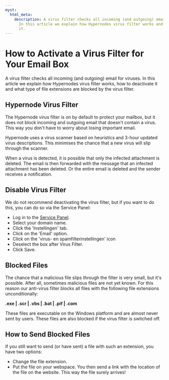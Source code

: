 ```yaml
---
myst:
  html_meta:
    description: A virus filter checks all incoming (and outgoing) email for viruses.
      In this article we explain how Hypernodes virus filter works and how to deactive
      it.
---
```


<!-- source: https://support.hypernode.com/en/best-practices/email/how-to-activate-a-virus-filter-for-your-email-box/ -->

# How to Activate a Virus Filter for Your Email Box

A virus filter checks all incoming (and outgoing) email for viruses. In this article we explain how Hypernodes virus filter works, how to deactivate it and what type of file extensions are blocked by the virus filter.

## Hypernode Virus Filter

The Hypernode virus filter is on by default to protect your mailbox, but it does not block incoming and outgoing email that doesn't contain a virus. This way you don't have to worry about losing important email.

Hypernode uses a virus scanner based on heuristics and 3-hour updated virus descriptions. This minimises the chance that a new virus will slip through the scanner.

When a virus is detected, it is possible that only the infected attachment is deleted. The email is then forwarded with the message that an infected attachment has been deleted. Or the entire email is deleted and the sender receives a notification.

## Disable Virus Filter

We do not recommend deactivating the virus filter, but if you want to do this, you can do so via the Service Panel:

- Log in to the [Service Panel](https://service.byte.nl/protected/overzicht/).
- Select your domain name.
- Click the 'Instellingen' tab.
- Click on the 'Email' option.
- Click on the 'virus- en spamfilterinstellingen' icon
- Deselect the box after Virus Filter.
- Click Save.

## Blocked Files

The chance that a malicious file slips through the filter is very small, but it's possible. After all, sometimes malicious files are not yet known. For this reason our anti-virus filter blocks all files with the following file extensions unconditionally:

**.exe | .scr | .vbs | .bat | .pif | .com**

These files are executable on the Windows platform and are almost never sent by users. These files are also blocked if the virus filter is switched off.

## How to Send Blocked Files

If you still want to send (or have sent) a file with such an extension, you have two options:

- Change the file extension.
- Put the file on your webspace. You then send a link with the location of the file on the website. This way the file surely arrives!
